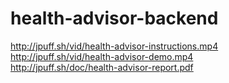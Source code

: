# health-advisor-backend

http://jpuff.sh/vid/health-advisor-instructions.mp4  
http://jpuff.sh/vid/health-advisor-demo.mp4  
http://jpuff.sh/doc/health-advisor-report.pdf  

